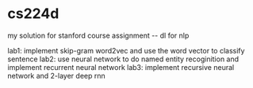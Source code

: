 # cs224d
my solution for stanford course assignment -- dl for nlp 

lab1: implement skip-gram word2vec and use the word vector to classify sentence
lab2: use neural network to do named entity recoginition and implement recurrent neural network
lab3: implement recursive neural network and 2-layer deep rnn
